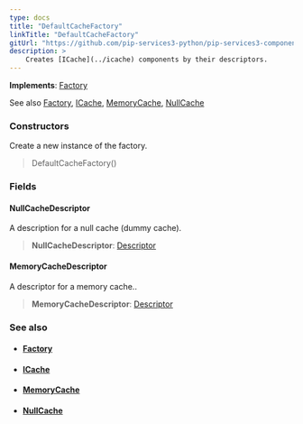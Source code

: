 ```yaml
---
type: docs
title: "DefaultCacheFactory"
linkTitle: "DefaultCacheFactory"
gitUrl: "https://github.com/pip-services3-python/pip-services3-components-python"
description: >
    Creates [ICache](../icache) components by their descriptors.
---
```


**Implements**: [Factory](../../build/factory)

See also [Factory](../../build/factory), [ICache](../icache), [MemoryCache](../memory_cache), [NullCache](../null_cache)

### Constructors
Create a new instance of the factory.

> DefaultCacheFactory()


### Fields

<span class="hide-title-link">

#### NullCacheDescriptor
A description for a null cache (dummy cache).
> **NullCacheDescriptor**: [Descriptor](../../../commons/refer/descriptor)

#### MemoryCacheDescriptor
A descriptor for a memory cache..
> **MemoryCacheDescriptor**: [Descriptor](../../../commons/refer/descriptor)

</span>


### See also
- #### [Factory](../../build/factory)
- #### [ICache](../icache)
- #### [MemoryCache](../memory_cache)
- #### [NullCache](../null_cache)
